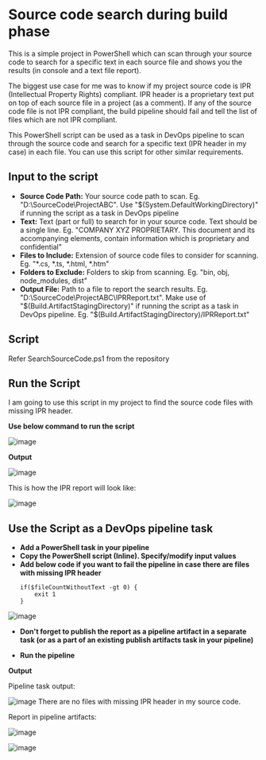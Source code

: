 # Source code search during build phase
This is a simple project in PowerShell which can scan through your source code to search for a specific text in each source file and shows you the results (in console and a text file report).

The biggest use case for me was to know if my project source code is IPR (Intellectual Property Rights) compliant. IPR header is a proprietary text put on top of each source file in a project (as a comment). If any of the source code file is not IPR compliant, the build pipeline should fail and tell the list of files which are not IPR compliant.

This PowerShell script can be used as a task in DevOps pipeline to scan through the source code and search for a specific text (IPR header in my case) in each file. You can use this script for other similar requirements.

## Input to the script
- **Source Code Path:** Your source code path to scan. Eg. "D:\SourceCode\ProjectABC". Use "$(System.DefaultWorkingDirectory)" if running the script as a task in DevOps pipeline
- **Text:** Text (part or full) to search for in your source code. Text should be a single line. Eg. "COMPANY XYZ PROPRIETARY. This document and its accompanying elements, contain information which is proprietary and confidential"
- **Files to Include:** Extension of source code files to consider for scanning. Eg. "*.cs, *.ts, *.html, *.htm"
- **Folders to Exclude:** Folders to skip from scanning. Eg. "bin, obj, node_modules, dist"
-  **Output File:** Path to a file to report the search results. Eg. "D:\SourceCode\ProjectABC\IPRReport.txt". Make use of "$(Build.ArtifactStagingDirectory)" if running the script as a task in DevOps pipeline. Eg. "$(Build.ArtifactStagingDirectory)/IPRReport.txt"

## Script
Refer SearchSourceCode.ps1 from the repository

## Run the Script
I am going to use this script in my project to find the source code files with missing IPR header.

**Use below command to run the script**

![image](https://user-images.githubusercontent.com/42836797/202135464-37335948-3d1f-4c3d-a1d6-84acd6db7a39.png)

**Output**

![image](https://user-images.githubusercontent.com/42836797/202139326-1ac5a1ba-47ad-4869-9aa7-18f5761c0d7d.png)

This is how the IPR report will look like:

![image](https://user-images.githubusercontent.com/42836797/202139809-233ec3de-c534-44fb-8beb-e3a0de8c8ac5.png)

## Use the Script as a DevOps pipeline task
- **Add a PowerShell task in your pipeline**
- **Copy the PowerShell script (Inline). Specify/modify input values**
- **Add below code if you want to fail the pipeline in case there are files with missing IPR header**
  ```
  if($fileCountWithoutText -gt 0) {
      exit 1
  }
  ```
![image](https://user-images.githubusercontent.com/42836797/202144543-42bcdde1-9a15-4a5e-bc20-26241366d6eb.png)

- **Don't forget to publish the report as a pipeline artifact in a separate task (or as a part of an existing publish artifacts task in your pipeline)**

- **Run the pipeline**

**Output**

Pipeline task output:

![image](https://user-images.githubusercontent.com/42836797/202148716-24f154ad-3cc1-42f4-bbc0-228be0dc4b74.png)
There are no files with missing IPR header in my source code.

Report in pipeline artifacts:

![image](https://user-images.githubusercontent.com/42836797/202149265-53726503-9962-4c9c-b5d5-0c2f35d0a608.png)

![image](https://user-images.githubusercontent.com/42836797/202150148-3d787d64-4516-4f89-82f1-db51a47f3ce7.png)
